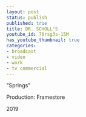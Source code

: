 ```yaml
---
layout: post
status: publish
published: true
title: DR. SCHOLL'S
youtube_id: 76rsg3s-15M
has_youtube_thumbnail: true
categories:
- broadcast
- video
- work
- tv commercial
---
```

"Springs"

Production: Framestore

2019


